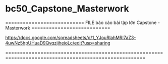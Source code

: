 # bc50_Capstone_Masterwork
=========================== FILE báo cáo bài tập lớn Capstone - Masterwork ===========================

https://docs.google.com/spreadsheets/d/1_YJouRlahMRI7aZ3-4uwNz5hpUHuaD9QvqzjiheioLc/edit?usp=sharing

======================================================================================================

